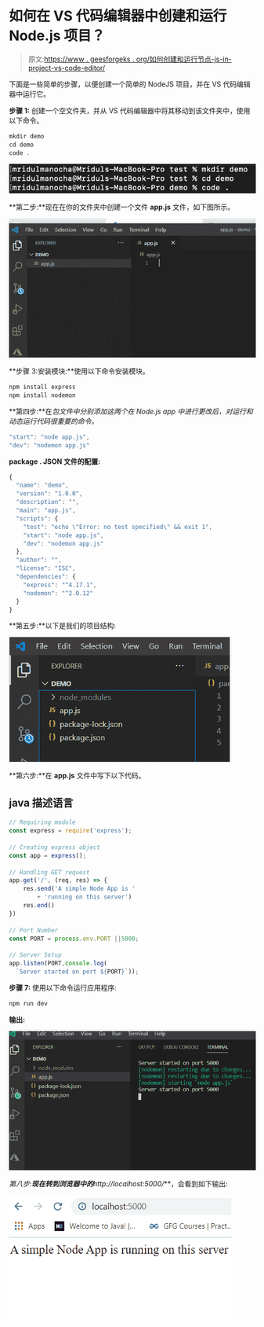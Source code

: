 # 如何在 VS 代码编辑器中创建和运行 Node.js 项目？

> 原文:[https://www . geesforgeks . org/如何创建和运行节点-js-in-project-vs-code-editor/](https://www.geeksforgeeks.org/how-to-create-and-run-node-js-project-in-vs-code-editor/)

下面是一些简单的步骤，以便创建一个简单的 NodeJS 项目，并在 VS 代码编辑器中运行它。

**步骤 1:** 创建一个空文件夹，并从 VS 代码编辑器中将其移动到该文件夹中，使用以下命令。

```js
mkdir demo
cd demo
code .
```

![](img/4763d004975f6c8000f40909158e6596.png)

**第二步:**现在在你的文件夹中创建一个文件 **app.js** 文件，如下图所示。

![](img/d1abfdf36737a7a43858409418c6707d.png)

**步骤 3:安装模块:**使用以下命令安装模块。

```js
npm install express
npm install nodemon
```

**第四步:**在*包文件中分别添加这两个在 Node.js app 中进行更改后，对运行和动态运行代码很重要的命令。*

```js
"start": "node app.js",
"dev": "nodemon app.js"
```

**package . JSON 文件的配置:**

```js
{
  "name": "demo",
  "version": "1.0.0",
  "description": "",
  "main": "app.js",
  "scripts": {
    "test": "echo \"Error: no test specified\" && exit 1",
    "start": "node app.js",
    "dev": "nodemon app.js"
  },
  "author": "",
  "license": "ISC",
  "dependencies": {
    "express": "^4.17.1",
    "nodemon": "^2.0.12"
  }
}
```

**第五步:**以下是我们的项目结构:

![](img/4a992b4cd4918bc8bbbc454c4740e0fe.png)

**第六步:**在 **app.js** 文件中写下以下代码。

## java 描述语言

```js
// Requiring module
const express = require('express');

// Creating express object
const app = express();

// Handling GET request
app.get('/', (req, res) => {
    res.send('A simple Node App is '
        + 'running on this server')
    res.end()
})

// Port Number
const PORT = process.env.PORT ||5000;

// Server Setup
app.listen(PORT,console.log(
  `Server started on port ${PORT}`));
```

**步骤 7:** 使用以下命令运行应用程序:

```js
npm run dev
```

**输出:**

![](img/f1a333763bc6232b769fb0b8f21c8456.png)

**第八步:**现在转到浏览器中的***http://localhost:5000/***，会看到如下输出:

![](img/a5b5ba100c3902ae39fbb1bb1a5b3d6d.png)